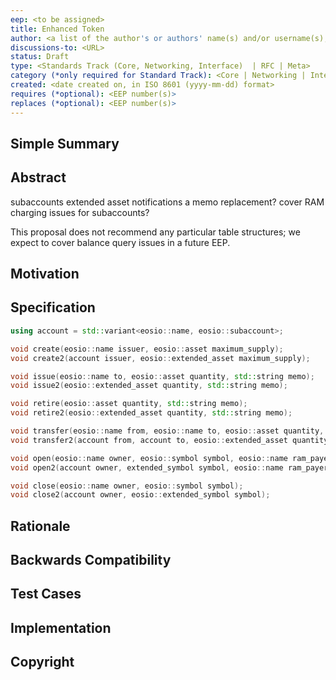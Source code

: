 ```yaml
---
eep: <to be assigned>
title: Enhanced Token
author: <a list of the author's or authors' name(s) and/or username(s), or name(s) and email(s), e.g. (use with the parentheses or triangular brackets): FirstName LastName (@GitHubUsername), FirstName LastName <foo@bar.com>, FirstName (@GitHubUsername) and GitHubUsername (@GitHubUsername)>
discussions-to: <URL>
status: Draft
type: <Standards Track (Core, Networking, Interface)  | RFC | Meta>
category (*only required for Standard Track): <Core | Networking | Interface>
created: <date created on, in ISO 8601 (yyyy-mm-dd) format>
requires (*optional): <EEP number(s)>
replaces (*optional): <EEP number(s)>
---
```


<!--You can leave these HTML comments in your merged EEP and delete the visible duplicate text guides, they will not appear and may be helpful to refer to if you edit it again. This is the suggested template for new EEPs. Note that an EEP number will be assigned by an editor. When opening a pull request to submit your EEP, please use an abbreviated title in the filename, `eep-draft_title_abbrev.md`. The title should be 44 characters or less.-->

## Simple Summary
<!--"If you can't explain it simply, you don't understand it well enough." Provide a simplified and layman-accessible explanation of the EEP.-->

## Abstract
<!--A short (~200 word) description of the technical issue being addressed.-->

subaccounts
extended asset
notifications
a memo replacement?
cover RAM charging issues for subaccounts?

This proposal does not recommend any particular table structures; we expect to cover balance query issues in a future EEP.

## Motivation
<!--The motivation is critical for EEPs that want to change the EOSIO protocol. It should clearly explain why the existing protocol specification is inadequate to address the problem that the eep solves. EEP submissions without sufficient motivation may be rejected outright.-->

## Specification
<!--The technical specification should describe the syntax and semantics of any new feature. The specification should be detailed enough to allow competing, interoperable implementations for any of the current EOSIO platforms.-->

```c++
using account = std::variant<eosio::name, eosio::subaccount>;

void create(eosio::name issuer, eosio::asset maximum_supply);                       notifies
void create2(account issuer, eosio::extended_asset maximum_supply);                 extended? some other way to init foreign?

void issue(eosio::name to, eosio::asset quantity, std::string memo);                to==issuer
void issue2(eosio::extended_asset quantity, std::string memo);

void retire(eosio::asset quantity, std::string memo);
void retire2(eosio::extended_asset quantity, std::string memo);

void transfer(eosio::name from, eosio::name to, eosio::asset quantity, std::string memo);       is_account
void transfer2(account from, account to, eosio::extended_asset quantity, std::string memo);

void open(eosio::name owner, eosio::symbol symbol, eosio::name ram_payer);                      should probably check is_account
void open2(account owner, extended_symbol symbol, eosio::name ram_payer);                       require owner's auth if subaccount, else is_account; prevents accidental token burn.

void close(eosio::name owner, eosio::symbol symbol);
void close2(account owner, eosio::extended_symbol symbol);
```

## Rationale
<!--The rationale fleshes out the specification by describing what motivated the design and why particular design decisions were made. It should describe alternate designs that were considered and related work, e.g. how the feature is supported in other languages. The rationale may also provide evidence of consensus within the community, and should discuss important objections or concerns raised during discussion.-->

## Backwards Compatibility
<!--All EEPs that introduce backwards incompatibilities must include a section describing these incompatibilities and their severity. The EEP must explain how the author proposes to deal with these incompatibilities. EEP submissions without a sufficient backwards compatibility treatise may be rejected outright.-->

## Test Cases
<!--Test cases for an implementation are mandatory for EEPs that are affecting consensus changes. Other EEPs can choose to include links to test cases if applicable.-->

## Implementation
<!--The implementations must be completed before any EEP is given status "Final", but it need not be completed before the EEP is accepted. While there is merit to the approach of reaching consensus on the specification and rationale before writing code, the principle of "rough consensus and running code" is still useful when it comes to resolving many discussions of API details.-->

## Copyright
